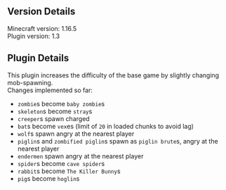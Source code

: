 ## Version Details

Minecraft version: 1.16.5\
Plugin version: 1.3

## Plugin Details

This plugin increases the difficulty of the base game by slightly changing mob-spawning.\
Changes implemented so far:
- `zombie`s become `baby zombie`s
- `skeleton`s become `stray`s
- `creeper`s spawn charged
- `bat`s become `vex`es (limit of `20` in loaded chunks to avoid lag)
- `wolf`s spawn angry at the nearest player
- `piglin`s and `zombified piglin`s spawn as `piglin brute`s, angry at the nearest player
- `endermen` spawn angry at the nearest player
- `spider`s become `cave spider`s
- `rabbit`s become `The Killer Bunny`s
- `pig`s become `hoglin`s
